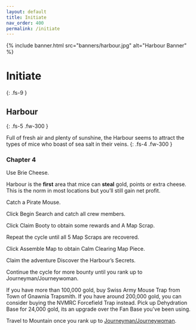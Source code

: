 ```yaml
---
layout: default
title: Initiate
nav_order: 400
permalink: /initiate
---
```

{% include banner.html src="banners/harbour.jpg" alt="Harbour Banner" %}

# Initiate
{: .fs-9 }

## Harbour
{: .fs-5 .fw-300 }

Full of fresh air and plenty of sunshine, the Harbour seems to attract the types of mice who boast of sea salt in their veins.
{: .fs-4 .fw-300 }

### Chapter 4

Use Brie Cheese.

Harbour is the <strong>first</strong> area that mice can <strong>steal</strong> gold, points or extra cheese. This is the norm in most locations but you’ll still gain net profit.

Catch a Pirate Mouse.

Click Begin Search and catch all crew members.

Click Claim Booty to obtain some rewards and A Map Scrap.

Repeat the cycle until all 5 Map Scraps are recovered.

Click Assemble Map to obtain Calm Clearing Map Piece.

Claim the adventure Discover the Harbour’s Secrets.

Continue the cycle for more bounty until you rank up to Journeyman/Journeywoman.

If you have more than 100,000 gold, buy Swiss Army Mouse Trap from Town of Gnawnia Trapsmith. If you have around 200,000 gold, you can consider buying the NVMRC Forcefield Trap instead. Pick up Dehydration Base for 24,000 gold, its an upgrade over the Fan Base you've been using.

Travel to Mountain once you rank up to [Journeyman/Journeywoman](/novice-to-grandmaster/journeyman).
